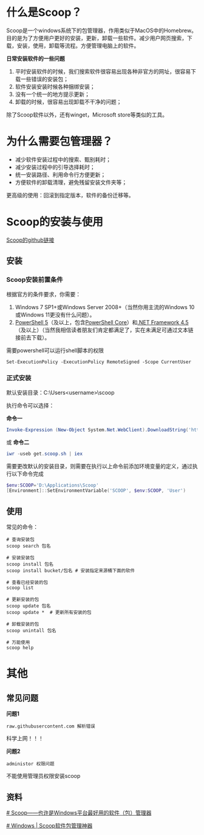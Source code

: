 # 什么是Scoop？
Scoop是一个windows系统下的包管理器，作用类似于MacOS中的Homebrew。目的是为了方便用户更好的安装，更新，卸载一些软件。减少用户网页搜索，下载，安装，使用，卸载等流程。方便管理电脑上的软件。

**日常安装软件的一些问题**
1. 平时安装软件的时候，我们搜索软件很容易出现各种非官方的网址，很容易下载一些错误的安装包；
2. 软件安装安装时候各种捆绑安装；
3. 没有一个统一的地方提示更新；
4. 卸载的时候，很容易出现卸载不干净的问题；

除了Scoop软件以外，还有winget，Microsoft store等类似的工具。

# 为什么需要包管理器？

- 减少软件安装过程中的搜索、甄别耗时；
- 减少安装过程中的引导选择耗时；
- 统一安装路径、利用命令行方便更新；
- 方便软件的卸载清理，避免残留安装文件夹等；

更高级的使用：回滚到指定版本，软件的备份迁移等。

# Scoop的安装与使用
[Scoop的github链接](https://github.com/ScoopInstaller/Scoop)

## 安装
### Scoop安装前置条件

根据官方的条件要求，你需要：

1.  Windows 7 SP1+或Windows Server 2008+（当然你用主流的Windows 10或Windows 11更没有什么问题）。
2.  [PowerShell 5](https://link.zhihu.com/?target=https%3A//www.microsoft.com/en-us/download/details.aspx%3Fid%3D54616)（及以上，包含[PowerShell Core](https://link.zhihu.com/?target=https%3A//docs.microsoft.com/en-us/powershell/scripting/install/installing-powershell-on-windows%3Fview%3Dpowershell-7.2%26viewFallbackFrom%3Dpowershell-6)）和[.NET Framework 4.5](https://link.zhihu.com/?target=https%3A//docs.microsoft.com/en-us/powershell/scripting/install/installing-powershell-on-windows%3Fview%3Dpowershell-7.2%26viewFallbackFrom%3Dpowershell-6)（及以上）（当然我相信读者朋友们肯定都满足了，实在未满足可通过文本链接前去下载）。

需要powershell可以运行shell脚本的权限

```shell
Set-ExecutionPolicy -ExecutionPolicy RemoteSigned -Scope CurrentUser
```

### 正式安装
默认安装目录：C:\Users\<username>\scoop

执行命令可以选择：

**命令一**
```powershell
Invoke-Expression (New-Object System.Net.WebClient).DownloadString('https://get.scoop.sh')
```
或
**命令二**
```powershell
iwr -useb get.scoop.sh | iex
```

需要更改默认的安装目录，则需要在执行以上命令前添加环境变量的定义，通过执行以下命令完成
```powershell
$env:SCOOP='D:\Applications\Scoop'
[Environment]::SetEnvironmentVariable('SCOOP', $env:SCOOP, 'User')
```
## 使用
常见的命令：

```shell
# 查询安装包
scoop search 包名

# 安装安装包
scoop install 包名
scoop install bucket/包名 # 安装指定来源桶下面的软件

# 查看已经安装的包
scoop list 

# 更新安装的包
scoop update 包名
scoop update *  # 更新所有安装的包

# 卸载安装的包
scoop unintall 包名

# 万能使用
scoop help
```

# 其他

## 常见问题
**问题1**
```
raw.githubusercontent.com 解析错误
```
科学上网！！！

**问题2**
```
administor 权限问题
```
不能使用管理员权限安装scoop

## 资料

[# Scoop——也许是Windows平台最好用的软件（包）管理器](https://zhuanlan.zhihu.com/p/463284082)

[# Windows | Scoop软件包管理神器](https://www.limufang.com/post/569.html)